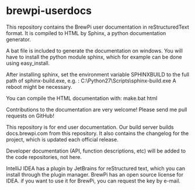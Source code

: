 brewpi-userdocs
===============

This repository contains the BrewPi user documentation in reStructuredText format.
It is compiled to HTML by Sphinx, a python documentation generator.

A bat file is included to generate the documentation on windows.
You will have to install the python module sphinx, which for example can be done using easy_install.

After installing sphinx, set the environment variable SPHINXBUILD to the full path of sphinx-build.exe, e.g. :
C:\Python27\Scripts\sphinx-build.exe
A reboot might be necessary.

You can compile the HTML documentation with:
make.bat html

Contributions to the documentation are very welcome! Please send me pull requests on GitHub!

This repository is for end user documentation. Our build server builds docs.brewpi.com from this repository.
It also contains the changelog for the project, which is updated each official release.

Developer documentation (API, function descriptions, etc) will be added to the code repositories, not here.

IntelliJ IDEA has a plugin by JetBrains for reStructured text, which you can install through the plugin manager.
BrewPi has an open source license for IDEA. if you want to use it for BrewPi, you can request the key by e-mail.

